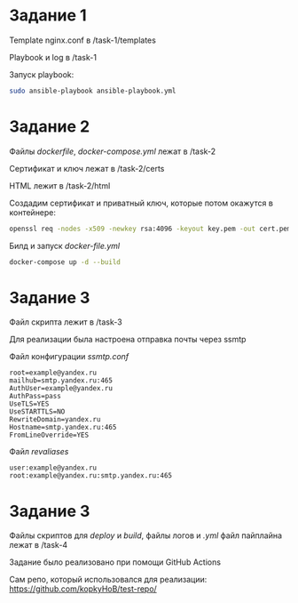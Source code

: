 # Задание 1 

Template nginx.conf в /task-1/templates

Playbook и log в /task-1

Запуск playbook:
```bash
sudo ansible-playbook ansible-playbook.yml 
```

# Задание 2

Файлы *dockerfile*, *docker-compose.yml* лежат в /task-2

Сертификат и ключ лежат в /task-2/certs

HTML лежит в /task-2/html

Создадим сертификат и приватный ключ, которые потом окажутся в контейнере:

```bash
openssl req -nodes -x509 -newkey rsa:4096 -keyout key.pem -out cert.pem -days 365
```
Билд и запуск *docker-file.yml*

```bash
docker-compose up -d --build
```

# Задание 3

Файл скрипта лежит в /task-3

Для реализации была настроена отправка почты через ssmtp

Файл конфигурации *ssmtp.conf*

```
root=example@yandex.ru
mailhub=smtp.yandex.ru:465
AuthUser=example@yandex.ru
AuthPass=pass
UseTLS=YES
UseSTARTTLS=NO
RewriteDomain=yandex.ru
Hostname=smtp.yandex.ru:465
FromLineOverride=YES
```

Файл *revaliases*

```
user:example@yandex.ru
root:example@yandex.ru:smtp.yandex.ru:465
```

# Задание 3

Файлы скриптов для *deploy* и *build*, файлы логов и *.yml* файл пайплайна лежат в /task-4

Задание было реализовано при помощи GitHub Actions

Сам репо, который использовался для реализации: https://github.com/kopkyHoB/test-repo/